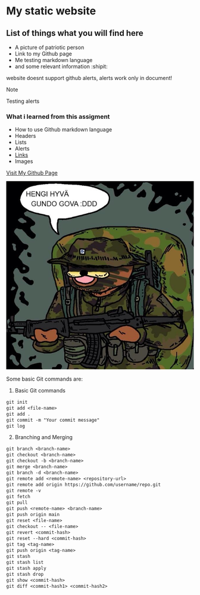# My static website

## List of things what you will find here
- A picture of patriotic person
- Link to my Github page
- Me testing markdown language
- and some relevant information :shipit:

website doesnt support github alerts, alerts work only in document!
> [!NOTE]
> Testing alerts

### What i learned from this assigment
- How to use Github markdown language
- Headers
- Lists
- Alerts
- [Links](https://youtu.be/6n3pFFPSlW4?si=ArmEHNH5fql8RERa)
- Images

[Visit My Github Page](https://github.com/Nilssoni)

![Link](https://github.com/Nilssoni/static-website/raw/main/spurdo_sissi.jpg)

Some basic Git commands are:
1. Basic Git commands
```
git init
git add <file-name>
git add .
git commit -m "Your commit message"
git log
```
2. Branching and Merging
```
git branch <branch-name>
git checkout <branch-name>
git checkout -b <branch-name>
git merge <branch-name>
git branch -d <branch-name>
git remote add <remote-name> <repository-url>
git remote add origin https://github.com/username/repo.git
git remote -v
git fetch
git pull
git push <remote-name> <branch-name>
git push origin main
git reset <file-name>
git checkout -- <file-name>
git revert <commit-hash>
git reset --hard <commit-hash>
git tag <tag-name>
git push origin <tag-name>
git stash
git stash list
git stash apply
git stash drop
git show <commit-hash>
git diff <commit-hash1> <commit-hash2>
```
